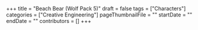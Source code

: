 +++
title = "Beach Bear (Wolf Pack 5)"
draft = false
tags = ["Characters"]
categories = ["Creative Engineering"]
pageThumbnailFile = ""
startDate = ""
endDate = ""
contributors = []
+++
